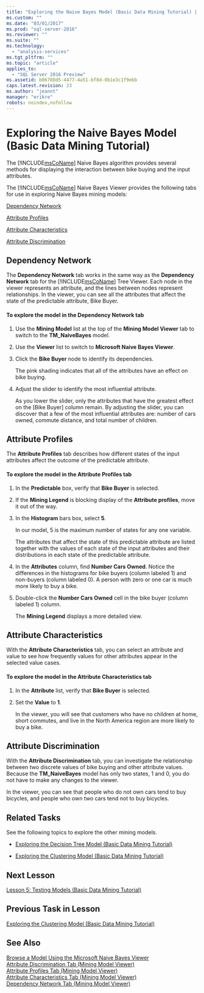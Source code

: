 ```yaml
---
title: "Exploring the Naive Bayes Model (Basic Data Mining Tutorial) | Microsoft Docs"
ms.custom: ""
ms.date: "03/01/2017"
ms.prod: "sql-server-2016"
ms.reviewer: ""
ms.suite: ""
ms.technology: 
  - "analysis-services"
ms.tgt_pltfrm: ""
ms.topic: "article"
applies_to: 
  - "SQL Server 2016 Preview"
ms.assetid: b06708d5-4477-4a51-bf8d-0b1e3c1f9ebb
caps.latest.revision: 23
ms.author: "jeannt"
manager: "erikre"
robots: noindex,nofollow
---
```

# Exploring the Naive Bayes Model (Basic Data Mining Tutorial)
The [!INCLUDE[msCoName](../a9notintoc/includes/msconame-md.md)] Naive Bayes algorithm provides several methods for displaying the interaction between bike buying and the input attributes.  
  
The [!INCLUDE[msCoName](../a9notintoc/includes/msconame-md.md)] Naive Bayes Viewer provides the following tabs for use in exploring Naive Bayes mining models:  
  
[Dependency Network](#DependencyNetwork)  
  
[Attribute Profiles](#AttributeProfiles)  
  
[Attribute Characteristics](#AttributeCharacteristics)  
  
[Attribute Discrimination](#AttributeDiscrimination)  
  
## <a name="DependencyNetwork"></a>Dependency Network  
The **Dependency Network** tab works in the same way as the **Dependency Network** tab for the [!INCLUDE[msCoName](../a9notintoc/includes/msconame-md.md)] Tree Viewer. Each node in the viewer represents an attribute, and the lines between nodes represent relationships. In the viewer, you can see all the attributes that affect the state of the predictable attribute, Bike Buyer.  
  
#### To explore the model in the Dependency Network tab  
  
1.  Use the **Mining Model** list at the top of the **Mining Model Viewer** tab to switch to the **TM_NaiveBayes** model.  
  
2.  Use the **Viewer** list to switch to **Microsoft Naive Bayes Viewer**.  
  
3.  Click the **Bike Buyer** node to identify its dependencies.  
  
    The pink shading indicates that all of the attributes have an effect on bike buying.  
  
4.  Adjust the slider to identify the most influential attribute.  
  
    As you lower the slider, only the attributes that have the greatest effect on the [Bike Buyer] column remain. By adjusting the slider, you can discover that a few of the most influential attributes are: number of cars owned, commute distance, and total number of children.  
  
  
## <a name="AttributeProfiles"></a>Attribute Profiles  
The **Attribute Profiles** tab describes how different states of the input attributes affect the outcome of the predictable attribute.  
  
#### To explore the model in the Attribute Profiles tab  
  
1.  In the **Predictable** box, verify that **Bike Buyer** is selected.  
  
2.  If the **Mining Legend** is blocking display of the **Attribute profiles**, move it out of the way.  
  
3.  In the **Histogram** bars box, select **5**.  
  
    In our model, 5 is the maximum number of states for any one variable.  
  
    The attributes that affect the state of this predictable attribute are listed together with the values of each state of the input attributes and their distributions in each state of the predictable attribute.  
  
4.  In the **Attributes** column, find **Number Cars Owned**.  Notice the differences in the histograms for bike buyers (column labeled 1) and non-buyers (column labeled 0). A person with zero or one car is much more likely to buy a bike.  
  
5.  Double-click the **Number Cars Owned** cell in the bike buyer (column labeled 1) column.  
  
    The **Mining Legend** displays a more detailed view.  
  
  
## <a name="AttributeCharacteristics"></a>Attribute Characteristics  
With the **Attribute Characteristics** tab, you can select an attribute and value to see how frequently values for other attributes appear in the selected value cases.  
  
#### To explore the model in the Attribute Characteristics tab  
  
1.  In the **Attribute** list, verify that **Bike Buyer** is selected.  
  
2.  Set the **Value** to **1**.  
  
    In the viewer, you will see that customers who have no children at home, short commutes, and live in the North America region are more likely to buy a bike.  
  
  
## <a name="AttributeDiscrimination"></a>Attribute Discrimination  
With the **Attribute Discrimination** tab, you can investigate the relationship between two discrete values of bike buying and other attribute values. Because the **TM_NaiveBayes** model has only two states, 1 and 0, you do not have to make any changes to the viewer.  
  
In the viewer, you can see that people who do not own cars tend to buy bicycles, and people who own two cars tend not to buy bicycles.  
  
## Related Tasks  
See the following topics to explore the other mining models.  
  
-   [Exploring the Decision Tree Model &#40;Basic Data Mining Tutorial&#41;](../a9notintoc/exploring-the-decision-tree-model-basic-data-mining-tutorial.md)  
  
-   [Exploring the Clustering Model &#40;Basic Data Mining Tutorial&#41;](../a9notintoc/exploring-the-clustering-model-basic-data-mining-tutorial.md)  
  
## Next Lesson  
[Lesson 5: Testing Models &#40;Basic Data Mining Tutorial&#41;](../a9notintoc/lesson-5-testing-models-basic-data-mining-tutorial.md)  
  
## Previous Task in Lesson  
[Exploring the Clustering Model &#40;Basic Data Mining Tutorial&#41;](../a9notintoc/exploring-the-clustering-model-basic-data-mining-tutorial.md)  
  
## See Also  
[Browse a Model Using the Microsoft Naive Bayes Viewer](../analysis-services/data-mining/browse-a-model-using-the-microsoft-naive-bayes-viewer.md)  
[Attribute Discrimination Tab &#40;Mining Model Viewer&#41;](../a9retired/attribute-discrimination-tab-mining-model-viewer.md)  
[Attribute Profiles Tab &#40;Mining Model Viewer&#41;](../a9retired/attribute-profiles-tab-mining-model-viewer.md)  
[Attribute Characteristics Tab &#40;Mining Model Viewer&#41;](../a9retired/attribute-characteristics-tab-mining-model-viewer.md)  
[Dependency Network Tab &#40;Mining Model Viewer&#41;](../a9retired/dependency-network-tab-mining-model-viewer.md)  
  
